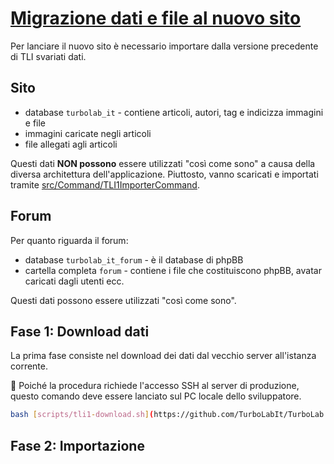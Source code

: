 # [Migrazione dati e file al nuovo sito](https://github.com/TurboLabIt/TurboLab.it/blob/main/docs/tli1-migration.md)

Per lanciare il nuovo sito è necessario importare dalla versione precedente di TLI svariati dati.


## Sito

- database `turbolab_it` - contiene articoli, autori, tag e indicizza immagini e file
- immagini caricate negli articoli
- file allegati agli articoli

Questi dati **NON possono** essere utilizzati "così come sono" a causa della diversa architettura dell'applicazione.
Piuttosto, vanno scaricati e importati tramite [src/Command/TLI1ImporterCommand](https://github.com/TurboLabIt/TurboLab.it/blob/main/src/Command/TLI1ImporterCommand.php).


## Forum

Per quanto riguarda il forum:

- database `turbolab_it_forum` - è il database di phpBB
- cartella completa `forum` - contiene i file che costituiscono phpBB, avatar caricati dagli utenti ecc.

Questi dati possono essere utilizzati "così come sono".


## Fase 1: Download dati

La prima fase consiste nel download dei dati dal vecchio server all'istanza corrente.

🛑 Poiché la procedura richiede l'accesso SSH al server di produzione, questo comando deve essere lanciato sul PC locale
dello sviluppatore.

````bash
bash [scripts/tli1-download.sh](https://github.com/TurboLabIt/TurboLab.it/blob/main/scripts/tli1-download.sh)

````


## Fase 2: Importazione
